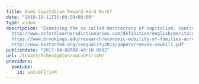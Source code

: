 ```yaml
---
title: Does Capitalism Reward Hard Work?
date: "2019-10-11T16:09:59+08:00"
type: video
description: 'Examining the so called meritocracy of capitalism. Sources for Nerds:
  http://www.oxfordlearnersdictionaries.com/definition/english/meritocracy http://www.epi.org/publication/ib330-productivity-vs-compensation/
  https://www.brookings.edu/research/economic-mobility-of-families-across-generations/
  http://www.bostonfed.org/inequality2014/papers/reeves-sawhill.pdf'
publishdate: "2017-04-08T08:40:10.000Z"
url: /tovarishchendymion/xoCvQFIr14M/
providers:
  youtube:
    id: xoCvQFIr14M
---
```

